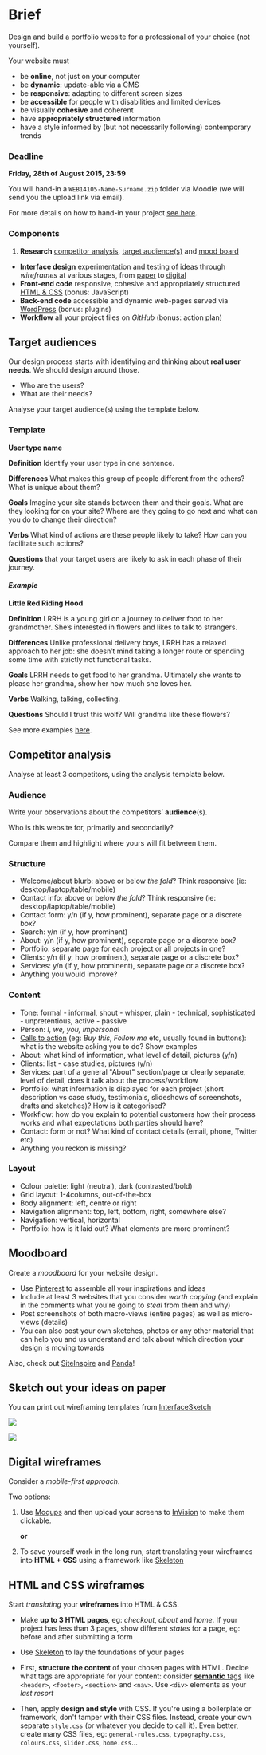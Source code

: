 # Brief

Design and build a portfolio website for a professional of your choice (not yourself).

Your website must 

* be **online**, not just on your computer
* be **dynamic**: update-able via a CMS
* be **responsive**: adapting to different screen sizes
* be **accessible** for people with disabilities and limited devices
* be visually **cohesive** and coherent
* have **appropriately structured** information
* have a style informed by (but not necessarily following) contemporary trends


### Deadline

**Friday, 28th of August 2015, 23:59**

You will hand-in a `WEB14105-Name-Surname.zip` folder via Moodle (we will send you the upload link via email).

For more details on how to hand-in your project [see here](../sessions/week-18.md#hand-in-package).


### Components

1. **Research** [competitor analysis](#competitor-analysis), [target audience(s)](#target-audiences) and [mood board](#moodboard)
* **Interface design** experimentation and testing of ideas through *wireframes* at various stages, from [paper](#sketch-out-your-ideas-on-paper) to [digital](#digital-wireframes)
* **Front-end code** responsive, cohesive and appropriately structured [HTML & CSS](#html-and-css-wireframes) (bonus: JavaScript)
* **Back-end code** accessible and dynamic web-pages served via [WordPress](../sessions/week-14.md) (bonus: plugins) 
* **Workflow** all your project files on *GitHub* (bonus: action plan)


## Target audiences

Our design process starts with identifying and thinking about **real user needs**. We should design around those.

* Who are the users?
* What are their needs?

Analyse your target audience(s) using the template below. 

### Template

**User type name**

**Definition** Identify your user type in one sentence.

**Differences** What makes this group of people different from the others? What is unique about them?

**Goals** Imagine your site stands between them and their goals. What are they looking for on your site? Where are they going to go next and what can you do to change their direction?

**Verbs** What kind of actions are these people likely to take? How can you facilitate such actions?

**Questions** that your target users are likely to ask in each phase of their journey.

#### *Example*

**Little Red Riding Hood**

**Definition** LRRH is a young girl on a journey to deliver food to her grandmother. She’s interested in flowers and likes to talk to strangers. 

**Differences** Unlike professional delivery boys, LRRH has a relaxed approach to her job: she doesn’t mind taking a longer route or spending some time with strictly not functional tasks.

**Goals** LRRH needs to get food to her grandma. Ultimately she wants to please her grandma, show her how much she loves her.

**Verbs** Walking, talking, collecting.

**Questions** Should I trust this wolf? Will grandma like these flowers?

See more examples [here](https://hackpad.com/We-need-users-G1MdCS7Ry4W).


## Competitor analysis

Analyse at least 3 competitors, using the analysis template below.

### Audience

Write your observations about the competitors’ **audience**(s).

Who is this website for, primarily and secondarily?

Compare them and highlight where yours will fit between them.

### Structure

*   Welcome/about blurb: above or below _the fold_? Think responsive (ie: desktop/laptop/table/mobile)
*   Contact info: above or below _the fold_? Think responsive (ie: desktop/laptop/table/mobile)
*   Contact form: y/n (if y, how prominent), separate page or a discrete box?
*   Search: y/n (if y, how prominent)
*   About: y/n (if y, how prominent), separate page or a discrete box?
*   Portfolio: separate page for each project or all projects in one?
*   Clients: y/n (if y, how prominent), separate page or a discrete box?
*   Services: y/n (if y, how prominent), separate page or a discrete box?
*   Anything you would improve?

### Content

*   Tone: formal - informal, shout - whisper, plain - technical, sophisticated - unpretentious, active - passive
*   Person: _I, we, you, impersonal_
*   [Calls to action](http://en.wikipedia.org/wiki/Call_to_action_(marketing)) (eg: _Buy this_, _Follow me_ etc, usually found in buttons): what is the website asking you to do? Show examples
*   About: what kind of information, what level of detail, pictures (y/n)
*   Clients: list - case studies, pictures (y/n)
*   Services: part of a general "About" section/page or clearly separate, level of detail, does it talk about the process/workflow
*   Portfolio: what information is displayed for each project (short description vs case study, testimonials, slideshows of screenshots, drafts and sketches)? How is it categorised?
*   Workflow: how do you explain to potential customers how their process works and what expectations both parties should have?
*   Contact: form or not? What kind of contact details (email, phone, Twitter etc)
*   Anything you reckon is missing?

### Layout

*   Colour palette: light (neutral), dark (contrasted/bold)
*   Grid layout: 1-4columns, out-of-the-box
*   Body alignment: left, centre or right
*   Navigation alignment: top, left, bottom, right, somewhere else?
*   Navigation: vertical, horizontal
*   Portfolio: how is it laid out? What elements are more prominent?

## Moodboard

Create a *moodboard* for your website design.

* Use [Pinterest](https://www.pinterest.com) to assemble all your inspirations and ideas
* Include at least 3 websites that you consider *worth copying* (and explain in the comments what you're going to *steal* from them and why)
* Post screenshots of both macro-views (entire pages) as well as micro-views (details)
* You can also post your own sketches, photos or any other material that can help you and us understand and talk about which direction your design is moving towards

<!--There are tons of [moodboards on Pinterests tagges as *webdesign*](https://www.pinterest.com/search/boards/?q=webdesign).-->

Also, check out [SiteInspire](http://www.siteinspire.com) and [Panda](https://usepanda.com)!


## Sketch out your ideas on paper

You can print out wireframing templates from [InterfaceSketch](http://www.interfacesketch.com)

![](http://www.interfacesketch.com/previews/web-browser-template.png)

![](http://www.interfacesketch.com/previews/iphone6.png)


## Digital wireframes

Consider a *mobile-first approach*.

Two options:

1. Use [Moqups](http://moqups.com) and then upload your screens to [InVision](http://www.invisionapp.com) to make them clickable.

	**or**

2. To save yourself work in the long run, start translating your wireframes into **HTML + CSS** using a framework like [Skeleton](http://getskeleton.com)


## HTML and CSS wireframes

Start *translating* your **wireframes** into HTML & CSS.

* Make **up to 3 HTML pages**, eg: *checkout*, *about* and *home*. If your project has less than 3 pages, show different *states* for a page, eg: before and after submitting a form

* Use [Skeleton](http://getskeleton.com/) to lay the foundations of your pages

* First, **structure the content** of your chosen pages with HTML. Decide what tags are appropriate for your content: consider [**semantic** tags](http://www.w3schools.com/html/html5_semantic_elements.asp) like `<header>`, `<footer>`, `<section>` and `<nav>`. Use `<div>` elements as your *last resort*

* Then, apply **design and style** with CSS. If you're using a  boilerplate or framework, don't tamper with their CSS files. Instead, create your own separate `style.css` (or whatever you decide to call it). Even better, create many CSS files, eg: `general-rules.css`, `typography.css`, `colours.css`, `slider.css`, `home.css`...